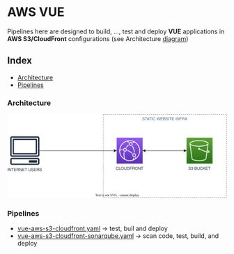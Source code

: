 # AWS VUE 
Pipelines here are designed to build, ...,  test and  deploy **VUE** applications in  **AWS S3/CloudFront** configurations (see Architecture [diagram](#architecture))

## Index
- [Architecture](#architecture)
- [Pipelines](#pipelines)
### Architecture

![Architecture Diagram](/svg/front/aws-s3-cloudfront.svg)

### Pipelines
- [vue-aws-s3-cloudfront.yaml](./vue-aws-s3-cloudfront.yaml) -> test, buil and deploy 
- [vue-aws-s3-cloudfront-sonarqube.yaml](./vue-aws-s3-cloudfront-sonarqube.yaml) -> scan code, test, build, and deploy 

